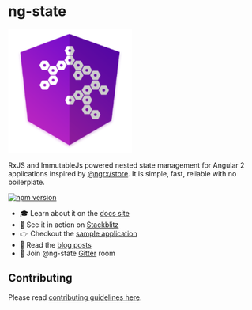 # ng-state

![ng-state](/logo.png)

RxJS and ImmutableJs powered nested state management for Angular 2 applications inspired by [@ngrx/store](https://github.com/ngrx/store). It is simple, fast, reliable with no boilerplate.

[![npm version](https://badge.fury.io/js/ng-state.svg)](https://badge.fury.io/js/@ng-state%2Fstore)

- 🎓 Learn about it on the [docs site](https://vytautas.gitbook.io/ng-state)
- 🚀 See it in action on [Stackblitz](https://stackblitz.com/edit/ng-state-sample-app)
- 👉 Checkout the [sample application](https://github.com/ng-state/example-app)
- 📖 Read the [blog posts](https://vytautas.gitbook.io/ng-state/other-information/blog-posts)
- 📣 Join @ng-state [Gitter](https://gitter.im/App-State-Management/ng-state) room


## Contributing
<a name="contributing"></a>
Please read [contributing guidelines here](https://github.com/ng-state/store/blob/master/CONTRIBUTING.md).
